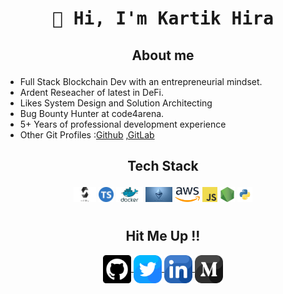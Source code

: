 # <p align="center"><samp> 🤖 Hi, I'm Kartik Hira </samp></p>

## <p align="center">About me</p>

- Full Stack Blockchain Dev with an entrepreneurial mindset.
- Ardent Reseacher of latest in DeFi.
- Likes System Design and Solution Architecting
- Bug Bounty Hunter at code4arena.
- 5+ Years of professional development experience
- Other Git Profiles :<a href="https://github.com/kartiklog">Github</a> ,<a href="https://https://gitlab.com/kartklog">GitLab</a> 

## <p align="center">Tech Stack</p>

<p align="center">
 <code><img height="24" src="assets/solidity.png"></code>
 <code><img height="24" src="assets/ts.jpg"></code>
 <code><img height="24" src="assets/Docker.png"></code>
 <code><img height="24" src="assets/ethereum.jpg"></code>
 <code><img height="24" src="assets/aws.png"></code>
 <code><img height="24" src="https://raw.githubusercontent.com/github/explore/80688e429a7d4ef2fca1e82350fe8e3517d3494d/topics/javascript/javascript.png"></code>
 <code><img height="24" src="https://raw.githubusercontent.com/github/explore/80688e429a7d4ef2fca1e82350fe8e3517d3494d/topics/nodejs/nodejs.png"></code>
 <code><img height="24" src="https://raw.githubusercontent.com/github/explore/80688e429a7d4ef2fca1e82350fe8e3517d3494d/topics/python/python.png"></code>
</p>


# <h2 align="center">Hit Me Up !!</h2>

<p align="center">
<a href="https://github.com/kartkhira">
  <img align="center" alt="Kartik Hira| GitHub" width="45px" src="assets\github.png" />
</a>
<a href="https://twitter.com/kartkhira">
  <img align="center" alt="Kartik Hira| Twitter" width="45px" src="assets\twitter.png" />
</a>
<a href="https://www.linkedin.com/in/">
  <img align="center" alt="Kartik Hira| LinkedIn" width="45px" src="assets\linkedin.png" />
</a>
<a href="https://www.medium.com/@kartikhira">
  <img align="center" alt="Kartik Hira| Medium" width="45px" src="assets\medium.png" />
</a>
</p>
